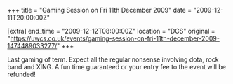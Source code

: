 +++
title = "Gaming Session on Fri 11th December 2009"
date = "2009-12-11T20:00:00Z"

[extra]
end_time = "2009-12-12T08:00:00Z"
location = "DCS"
original = "https://uwcs.co.uk/events/gaming-session-on-fri-11th-december-2009-1474489033277/"
+++

Last gaming of term. Expect all the regular nonsense involving dota, rock band and XING. A fun time guaranteed or your entry fee to the event will be refunded\!

